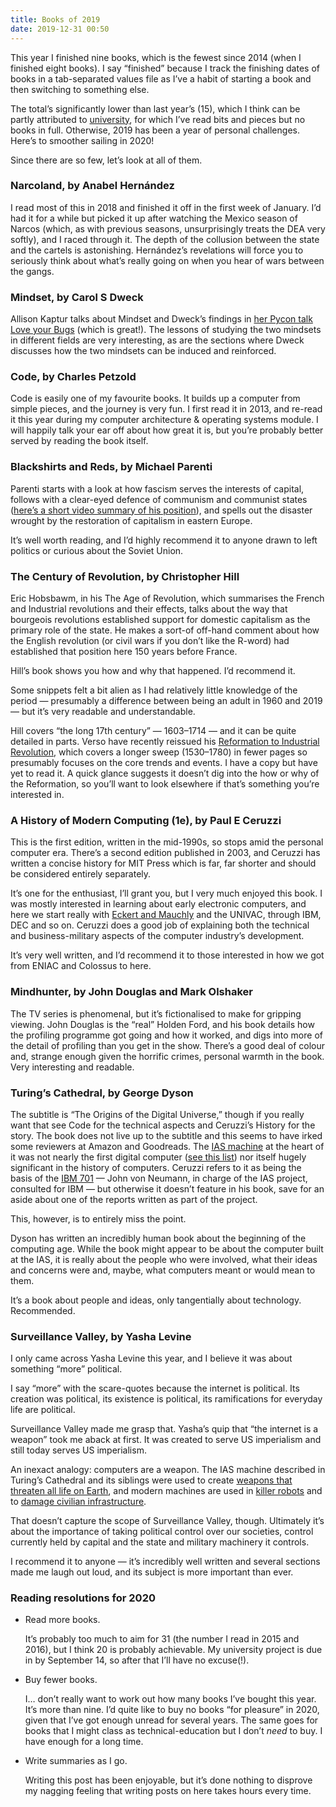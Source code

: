 ```yaml
---
title: Books of 2019
date: 2019-12-31 00:50
---
```


This year I finished nine books, which is the fewest since 2014 (when I finished eight books).
I say “finished” because I track the finishing dates of books in a tab-separated values file as I’ve a habit of starting a book and then switching to something else.

The total’s significantly lower than last year’s (15), which I think can be partly attributed to [university][dcs], for which I’ve read bits and pieces but no books in full.
Otherwise, 2019 has been a year of personal challenges.
Here’s to smoother sailing in 2020!

[dcs]: https://www.dcs.bbk.ac.uk/study/postgraduate/msc-computer-science/

Since there are so few, let’s look at all of them.

### Narcoland, by Anabel Hernández

I read most of this in 2018 and finished it off in the first week of January.
I’d had it for a while but picked it up after watching the Mexico season of Narcos (which, as with previous seasons, unsurprisingly treats the DEA very softly), and I raced through it.
The depth of the collusion between the state and the cartels is astonishing.
Hernández’s revelations will force you to seriously think about what’s really going on when you hear of wars between the gangs.

### Mindset, by Carol S Dweck

Allison Kaptur talks about Mindset and Dweck’s findings in [her Pycon talk Love your Bugs][kaptur] (which is great!).
The lessons of studying the two mindsets in different fields are very interesting, as are the sections where Dweck discusses how the two mindsets can be induced and reinforced.

[kaptur]: https://pyvideo.org/pycon-us-2018/love-your-bugs.html

### Code, by Charles Petzold

Code is easily one of my favourite books.
It builds up a computer from simple pieces, and the journey is very fun.
I first read it in 2013, and re-read it this year during my computer architecture & operating systems module.
I will happily talk your ear off about how great it is, but you’re probably better served by reading the book itself.

### Blackshirts and Reds, by Michael Parenti

Parenti starts with a look at how fascism serves the interests of capital, follows with a clear-eyed defence of communism and communist states ([here’s a short video summary of his position][parenti-communism-works]), and spells out the disaster wrought by the restoration of capitalism in eastern Europe.

[parenti-communism-works]: https://www.youtube.com/watch?v=6Tmi7JN3LkA

It’s well worth reading, and I’d highly recommend it to anyone drawn to left politics or curious about the Soviet Union.

### The Century of Revolution, by Christopher Hill

Eric Hobsbawm, in his The Age of Revolution, which summarises the French and Industrial revolutions and their effects, talks about the way that bourgeois revolutions established support for domestic capitalism as the primary role of the state.
He makes a sort-of off-hand comment about how the English revolution (or civil wars if you don’t like the R-word) had established that position here 150 years before France.

Hill’s book shows you how and why that happened. I’d recommend it.

Some snippets felt a bit alien as I had relatively little knowledge of the period — presumably a difference between being an adult in 1960 and 2019 — but it’s very readable and understandable.

Hill covers “the long 17th century” — 1603–1714 — and it can be quite detailed in parts.
Verso have recently reissued his [Reformation to Industrial Revolution][hill-reformation], which covers a longer sweep (1530–1780) in fewer pages so presumably focuses on the core trends and events.
I have a copy but have yet to read it.
A quick glance suggests it doesn’t dig into the how or why of the Reformation, so you’ll want to look elsewhere if that’s something you’re interested in.

[hill-reformation]: https://www.versobooks.com/books/2683-reformation-to-industrial-revolution

### A History of Modern Computing (1e), by Paul E Ceruzzi

This is the first edition, written in the mid-1990s, so stops amid the personal computer era. There’s a second edition published in 2003, and Ceruzzi has written a concise history for MIT Press which is far, far shorter and should be considered entirely separately.

It’s one for the enthusiast, I’ll grant you, but I very much enjoyed this book.
I was mostly interested in learning about early electronic computers, and here we start really with [Eckert and Mauchly][eckert-mauchly] and the UNIVAC, through IBM, DEC and so on.
Ceruzzi does a good job of explaining both the technical and business-military aspects of the computer industry’s development.

[eckert-mauchly]: https://en.wikipedia.org/wiki/Eckert%E2%80%93Mauchly_Computer_Corporation

It’s very well written, and I’d recommend it to those interested in how we got from ENIAC and Colossus to here.

### Mindhunter, by John Douglas and Mark Olshaker

The TV series is phenomenal, but it’s fictionalised to make for gripping viewing.
John Douglas is the “real” Holden Ford, and his book details how the profiling programme got going and how it worked, and digs into more of the detail of profiling than you get in the show.
There’s a good deal of colour and, strange enough given the horrific crimes, personal warmth in the book.
Very interesting and readable.

### Turing’s Cathedral, by George Dyson

The subtitle is “The Origins of the Digital Universe,” though if you really want that see Code for the technical aspects and Ceruzzi’s History for the story.
The book does not live up to the subtitle and this seems to have irked some reviewers at Amazon and Goodreads.
The [IAS machine][] at the heart of it was not nearly the first digital computer ([see this list][vacuum-computers]) nor itself hugely significant in the history of computers.
Ceruzzi refers to it as being the basis of the [IBM 701][] — John von Neumann, in charge of the IAS project, consulted for IBM — but otherwise it doesn’t feature in his book, save for an aside about one of the reports written as part of the project.

[IAS machine]: https://en.wikipedia.org/wiki/IAS_machine
[vacuum-computers]: https://en.wikipedia.org/wiki/List_of_vacuum_tube_computers
[IBM 701]: https://en.wikipedia.org/wiki/IBM_701

This, however, is to entirely miss the point.

Dyson has written an incredibly human book about the beginning of the computing age.
While the book might appear to be about the computer built at the IAS, it is really about the people who were involved, what their ideas and concerns were and, maybe, what computers meant or would mean to them.

It’s a book about people and ideas, only tangentially about technology.
Recommended.

### Surveillance Valley, by Yasha Levine

I only came across Yasha Levine this year, and I believe it was about something “more” political.

I say “more” with the scare-quotes because the internet is political.
Its creation was political, its existence is political, its ramifications for everyday life are political.

Surveillance Valley made me grasp that.
Yasha’s quip that “the internet is a weapon” took me aback at first.
It was created to serve US imperialism and still today serves US imperialism.

An inexact analogy: computers are a weapon. The IAS machine described in Turing’s Cathedral and its siblings were used to create [weapons that threaten all life on Earth][hbomb], and modern machines are used in [killer robots][obama-drones] and to [damage civilian infrastructure][venezuela-cyberattacks].

[hbomb]: https://en.wikipedia.org/wiki/Thermonuclear_weapon
[obama-drones]: https://www.thebureauinvestigates.com/stories/2017-01-17/obamas-covert-drone-war-in-numbers-ten-times-more-strikes-than-bush
[venezuela-cyberattacks]: https://morningstaronline.co.uk/article/w/cuba-brands-cyber-attack-on-venezuelas-electricity-system-an-act-of-terror

That doesn’t capture the scope of Surveillance Valley, though.
Ultimately it’s about the importance of taking political control over our societies, control currently held by capital and the state and military machinery it controls.

I recommend it to anyone — it’s incredibly well written and several sections made me laugh out loud, and its subject is more important than ever.

### Reading resolutions for 2020

*   Read more books.

    It’s probably too much to aim for 31 (the number I read in 2015 and 2016), but I think 20 is probably achievable.
    My university project is due in by September 14, so after that I’ll have no excuse(!).

*   Buy fewer books.

    I… don’t really want to work out how many books I’ve bought this year. It’s more than nine.
    I’d quite like to buy no books “for pleasure” in 2020, given that I’ve got enough unread for several years.
    The same goes for books that I might class as technical-education but I don’t *need* to buy. I have enough for a long time.

*   Write summaries as I go.

    Writing this post has been enjoyable, but it’s done nothing to disprove my nagging feeling that writing posts on here takes hours every time.
